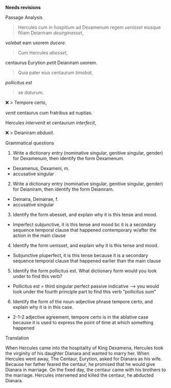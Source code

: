 **Needs revisions**

Passage Analysis

> Hercules cum in hospitium ad Dexamenum regem *uenisset* eiusque filiam Deianiram *deuirginasset*, 

 *volebat* eam uxorem *ducere*.
 
>Cum Hercules *abesset*, 

centaurus Eurytion *petit* Deianiram uxorem.

> Quia pater eius centaurum *timebat*,

*pollicitus est* 

> se *daturum*.

❌ > Tempore certo,

*venit* centaurus cum fratribus ad nuptias. 

Hercules *intervenit* et centaurum *interfecit*, 

❌ > Deianiram *abduxit*.


Grammatical questions

1. Write a dictionary entry (nominative singular, genitive singular, gender) for Dexamenum, then identify the form Dexamenum.
- Dexamenus, Dexameni, m. 
- accusative singular 
2. Write a dictionary entry (nominative singular, genitive singular, gender) for Deianiram, then identify the form Deianiram.
- Deinaira, Deinairae, f. 
- accusative singular 
3. Identify the form abesset, and explain why it is this tense and mood.
- Imperfect subjunctive, it is this tense and mood bc it is a secondary sequence temporal clause that happened contemporary w/after the action in the main clause
4. Identify the form uenisset, and explain why it is this tense and mood.
- Subjunctive pluperfect, it is this tense because it is a secondary sequence temporal clause that happened earlier than the main clause
5. Identify the form pollicitus est. What dictionary form would you look under to find this verb?
- Pollicitus est = third singular perfect passive indicative --> you would look under the fourth principle part to find this verb "pollicitus sum"
6. Identify the form of the noun-adjective phrase tempore certo, and explain why it is in this case.
- 2-1-2 adjective agreement, tempore certo is in the ablative case because it is used to express the point of time at which something happened


Translation

When Hercules came into the hospitality of King Dexamena, Hercules took the virginity of his daughter Dianara and wanted to marry her. 
When Hercules went away, The Centaur, Eurytion, asked for Dianara as his wife. 
Because her father feared the centaur, he promised that he would give Dianara in marriage. 
On the fixed day, the centaur came with his brothers to the marriage. 
Hercules intervened and killed the centaur, he abducted Dianara.
